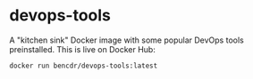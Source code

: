 # devops-tools

A "kitchen sink" Docker image with some popular DevOps tools preinstalled. This is live on Docker Hub:

```sh
docker run bencdr/devops-tools:latest
```
